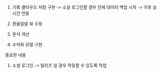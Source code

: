 1. 기록 클라우드 저장 구현 -> 소셜 로그인할 경우 전체 데이터 백업 시작 -> 이후 실시간 연동

2. 환율알람 뷰 수정

3. 분석 개선






1. 수익화 모델 구현






중요한 내용

1. 소셜 로그인 -> 릴리즈 일 경우 작동할 수 있도록 작업